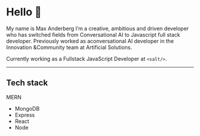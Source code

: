 # Hello 👋

My name is Max Anderberg I’m a creative, ambitious and driven developer who has switched fields from Conversational AI to Javascript full stack developer. Previously worked as aconversational AI developer in the Innovation &Community team at Artificial Solutions.

Currently working as a Fullstack JavaScript Developer at `<salt/>`. 

---
## Tech stack

MERN
* MongoDB 
* Express
* React
* Node

